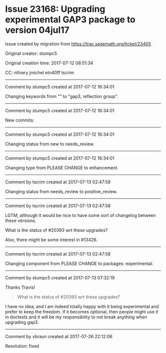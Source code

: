 # Issue 23168: Upgrading experimental GAP3 package to version 04jul17

Issue created by migration from https://trac.sagemath.org/ticket/23405

Original creator: stumpc5

Original creation time: 2017-07-12 08:51:34

CC:  nthiery jmichel etn40ff tscrim




---

Comment by stumpc5 created at 2017-07-12 16:34:01

Changing keywords from "" to "gap3, reflection group".


---

Comment by stumpc5 created at 2017-07-12 16:34:01

New commits:


---

Comment by stumpc5 created at 2017-07-12 16:34:01

Changing status from new to needs_review.


---

Comment by stumpc5 created at 2017-07-12 16:34:01

Changing type from PLEASE CHANGE to enhancement.


---

Comment by tscrim created at 2017-07-13 02:47:58

Changing status from needs_review to positive_review.


---

Comment by tscrim created at 2017-07-13 02:47:58

LGTM, although it would be nice to have some sort of changelog between these versions.

What is the status of #20393 wrt these upgrades?

Also, there might be some interest in #13426.


---

Comment by tscrim created at 2017-07-13 02:47:58

Changing component from PLEASE CHANGE to packages: experimental.


---

Comment by stumpc5 created at 2017-07-13 07:32:19

Thanks Travis!

> What is the status of #20393 wrt these upgrades?

I have no idea, and I am indeed totally happy with it being experimental and prefer to keep the freedom. If it becomes optional, then people might use it in doctests and it will be my responsibility to not break anything when upgrading gap3.


---

Comment by vbraun created at 2017-07-26 22:12:06

Resolution: fixed
